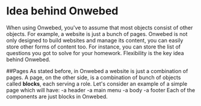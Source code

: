 Idea behind Onwebed
===================

When using Onwebed, you've to assume that most objects consist of other objects. For example, a website is just a bunch of pages. Onwebed is not only designed to build websites and manage its content, you can easily store other forms of content too. For instance, you can store the list of questions you got to solve for your homework. Flexibility is the key idea behind Onwebed.

##Pages
As stated before, in Onwebed a website is just a combination of pages. A page, on the other side, is a combination of bunch of objects called **blocks**, each serving a role.
Let's consider an example of a simple page which will have:
-a header
-a main menu
-a body
-a footer
Each of the components are just blocks in Onwebed.